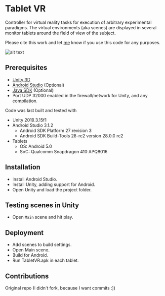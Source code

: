 # Tablet VR
Controller for virtual reality tasks for execution of arbitrary experimental paradigms. The virtual environments (aka scenes) are displayed in several monitor tablets around the field of view of the subject.

Please cite this work and let [me](mailto:leonardomt@gmail.com) know if you use this code for any purposes.

![alt text](http://www.interphaser.com/images/content/smoothwalk-hardware-setup-labeled.png "SmoothWalk")

## Prerequisites
* [Unity 3D][Unity 3D]
* [Android Studio][Android Studio] (Optional)
* [Java SDK][Java SDK] (Optional)
* Port UDP 32000 enabled in the firewall/network for Unity, and any compilation.

Code was last built and tested with
* Unity 2019.3.15f1
* Android Studio 3.1.2
	* Android SDK Platform 27 revision 3
	* Android SDK Build-Tools 28-rc2 version 28.0.0 rc2
* Tablets
	* OS: Android 5.0
	* SoC: Qualcomm Snapdragon 410 APQ8016

## Installation
* Install Android Studio.
* Install Unity, adding support for Android.
* Open Unity and load the project folder.
	
## Testing scenes in Unity
* Open `Main` scene and hit play.

## Deployment
* Add scenes to build settings.
* Open Main scene.
* Build for Android.
* Run TabletVR.apk in each tablet.

## Contributions
Original repo (I didn't fork, because I want commits :])

[Java SDK]: http://www.oracle.com/technetwork/java/javase/downloads/index.html
[Unity 3D]: https://unity3d.com/unity
[Android Studio]: https://developer.android.com/studio
